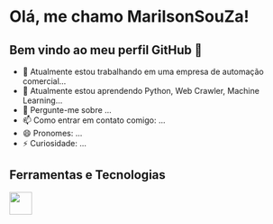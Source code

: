 # Olá, me chamo MarilsonSouZa! 
## Bem vindo ao meu perfil GitHub 👋

- 🔭 Atualmente estou trabalhando em uma empresa de automação comercial...
- 🌱 Atualmente estou aprendendo Python, Web Crawler, Machine Learning...
- 💬 Pergunte-me sobre ...
- 📫 Como entrar em contato comigo: ...
- 😄 Pronomes: ...
- ⚡ Curiosidade: ...

## Ferramentas e Tecnologias

<img loading="lazy" src="https://cdn.jsdelivr.net/gh/devicons/devicon/icons/git/git-original.svg" width="40" height="40"/>
